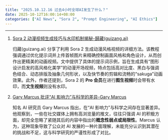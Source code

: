 ```yaml
---
title: "2025.10.12.16 过去4小时全球AI发生了什么？"
date: 2025-10-12T16:00:14+08:00
categories: ["AI News", "Sora 2", "Prompt Engineering", "AI Ethics"]
---
```


---

1.  [Sora 2 动漫视频生成技巧与水印机制揭秘-歸藏(guizang.ai)](https://x.com/op7418/status/1977254592200294517)

    归藏(guizang.ai) 分享了利用 Sora 2 生成动漫风格视频的详细方法。该教程强调通过优化提示词并上传首帧图片来精确控制画面风格和角色设计，从而创作出更精美的动画视频。文中提供了具体的提示词示例，旨在生成具有“图形设计启发的高风格化美学”的动漫开场视频，特点包括高对比度、黑白与强调色结合、动态排版及抽象几何形状，以及快节奏的剪辑和流畅的“sakuga”动画效果。此外，作者还提到，Sora 2 的 **Pro 会员**在进行**图生视频**时会带有水印，而**文生视频**则没有水印。

2.  [Gary Marcus 批评“AI 影响力”与科学的差异-Gary Marcus](https://x.com/GaryMarcus/status/1977242404639195361)

    知名 AI 研究员 Gary Marcus 指出，在“AI 影响力”与科学之间存在显著差异。他观察到，一些在社交媒体上拥有高浏览量的推文，往往只强调 AI 的积极方面，却完全忽略了紧随其后的内容中指出的**概念性弱点或局限性**。Marcus 认为，这种现象导致了公众对 AI 发展的一种片面理解，未能充分认识到其潜在的挑战和不足，这与科学研究的严谨性形成了对比。